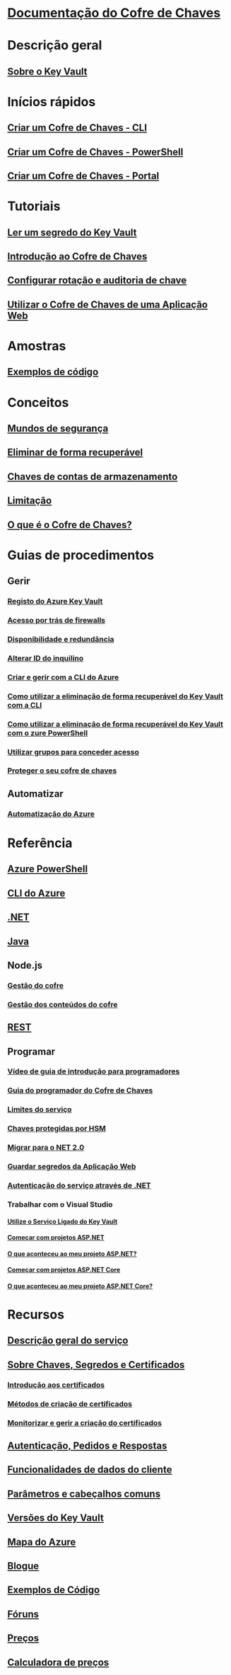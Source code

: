 # [Documentação do Cofre de Chaves](index.yml)

# Descrição geral
## [Sobre o Key Vault](key-vault-overview.md)

# Inícios rápidos
## [Criar um Cofre de Chaves - CLI](quick-create-cli.md)
## [Criar um Cofre de Chaves - PowerShell](quick-create-powershell.md)
## [Criar um Cofre de Chaves - Portal](quick-create-portal.md)

# Tutoriais
## [Ler um segredo do Key Vault ](tutorial-web-application-keyvault.md)
## [Introdução ao Cofre de Chaves](key-vault-get-started.md)
## [Configurar rotação e auditoria de chave](key-vault-key-rotation-log-monitoring.md)
## [Utilizar o Cofre de Chaves de uma Aplicação Web](key-vault-use-from-web-application.md)
# Amostras
## [Exemplos de código](https://azure.microsoft.com/resources/samples/?service=key-vault)
# Conceitos
## [Mundos de segurança](key-vault-ovw-security-worlds.md)
## [Eliminar de forma recuperável](key-vault-ovw-soft-delete.md)
## [Chaves de contas de armazenamento](key-vault-ovw-storage-keys.md)
## [Limitação](key-vault-ovw-throttling.md)
## [O que é o Cofre de Chaves?](key-vault-whatis.md)

# Guias de procedimentos
## Gerir
### [Registo do Azure Key Vault](key-vault-logging.md)
### [Acesso por trás de firewalls](key-vault-access-behind-firewall.md)
### [Disponibilidade e redundância](key-vault-disaster-recovery-guidance.md)
### [Alterar ID do inquilino](key-vault-subscription-move-fix.md)
### [Criar e gerir com a CLI do Azure](key-vault-manage-with-cli2.md)
### [Como utilizar a eliminação de forma recuperável do Key Vault com a CLI](key-vault-soft-delete-cli.md)
### [Como utilizar a eliminação de forma recuperável do Key Vault com o zure PowerShell](key-vault-soft-delete-powershell.md)
### [Utilizar grupos para conceder acesso](key-vault-group-permissions-for-apps.md)
### [Proteger o seu cofre de chaves](key-vault-secure-your-key-vault.md)

## Automatizar
### [Automatização do Azure](automation-manage-key-vault.md)

# Referência
## [Azure PowerShell](/powershell/module/azurerm.keyvault)
## [CLI do Azure](/cli/azure/keyvault)
## [.NET](/dotnet/api/microsoft.azure.keyvault)
## [Java](/java/api/com.microsoft.azure.keyvault)
## Node.js
### [Gestão do cofre](http://azure.github.io/azure-sdk-for-node/azure-arm-keyvault/latest)
### [Gestão dos conteúdos do cofre](http://azure.github.io/azure-sdk-for-node/azure-keyvault/latest)
## [REST](/rest/api/keyvault)
## Programar
### [Vídeo de guia de introdução para programadores](http://channel9.msdn.com/Blogs/Windows-Azure/Azure-Key-Vault-Developer-Quick-Start)
### [Guia do programador do Cofre de Chaves](key-vault-developers-guide.md)
### [Limites do serviço](key-vault-service-limits.md)
### [Chaves protegidas por HSM](key-vault-hsm-protected-keys.md)
### [Migrar para o NET 2.0](key-vault-dotnet2api-release-notes.md)
### [Guardar segredos da Aplicação Web](vs-secure-secret-appsettings.md)
### [Autenticação do serviço através de .NET](service-to-service-authentication.md)
### Trabalhar com o Visual Studio
#### [Utilize o Serviço Ligado do Key Vault](vs-key-vault-add-connected-service.md)
#### [Começar com projetos ASP.NET](vs-key-vault-aspnet-get-started.md)
#### [O que aconteceu ao meu projeto ASP.NET?](vs-key-vault-aspnet-what-happened.md)
#### [Começar com projetos ASP.NET Core](vs-key-vault-aspnet-core-get-started.md)
#### [O que aconteceu ao meu projeto ASP.NET Core?](vs-key-vault-aspnet-core-what-happened.md)

# Recursos
## [Descrição geral do serviço](https://azure.microsoft.com/services/key-vault/)
## [Sobre Chaves, Segredos e Certificados](about-keys-secrets-and-certificates.md)
### [Introdução aos certificados](certificate-scenarios.md)
### [Métodos de criação de certificados](create-certificate.md)
### [Monitorizar e gerir a criação do certificados](create-certificate-scenarios.md)
## [Autenticação, Pedidos e Respostas](authentication-requests-and-responses.md)
## [Funcionalidades de dados do cliente](key-vault-customer-data.md)
## [Parâmetros e cabeçalhos comuns](common-parameters-and-headers.md)
## [Versões do Key Vault](key-vault-versions.md)
## [Mapa do Azure](https://azure.microsoft.com/roadmap/?category=security-identity)
## [Blogue](http://blogs.technet.com/b/kv/)
## [Exemplos de Código](https://www.microsoft.com/download/details.aspx?id=45343)
## [Fóruns](https://social.msdn.microsoft.com/forums/azure/home?forum=AzureKeyVault)
## [Preços](https://azure.microsoft.com/pricing/details/key-vault/)
## [Calculadora de preços](https://azure.microsoft.com/pricing/calculator/)
